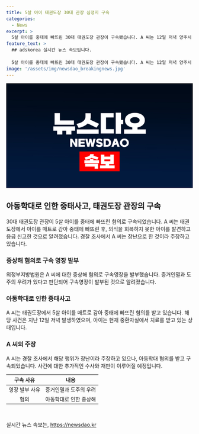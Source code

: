 ```yaml
---
title: 5살 아이 태권도장 30대 관장 심정지 구속
categories:
  - News
excerpt: >
  5살 아이를 중태에 빠뜨린 30대 태권도장 관장이 구속됐습니다. A 씨는 12일 저녁 양주시 태권도장에서 5살 B 군을 매트로 감아 중태에 빠뜨린 혐의를 받고, 아직 의식을 회복하지 못했습니다. A 씨는 해당 사실을 발견한 후 119에 신고했지만, 경찰은 장난으로 주장하는 것으로 전해졌습니다.경찰의 구속 영장이 발부되었습니다.
feature_text: >
  ## adskorea 실시간 뉴스 속보입니다.

  5살 아이를 중태에 빠뜨린 30대 태권도장 관장이 구속됐습니다. A 씨는 12일 저녁 양주시 태권도장에서 5살 B 군을 매트로 감아 중태에 빠뜨린 혐의를 받고, 아직 의식을 회복하지 못했습니다. A 씨는 해당 사실을 발견한 후 119에 신고했지만, 경찰은 장난으로 주장하는 것으로 전해졌습니다.경찰의 구속 영장이 발부되었습니다.
image: '/assets/img/newsdao_breakingnews.jpg'
---
```


<p><img src="/assets/img/newsdao_breakingnews.jpg" alt="adskorea 속보" /></p>

<h2 data-ke-size="size26">아동학대로 인한 중태사고, 태권도장 관장의 구속</h2>

<p data-ke-size="size16">30대 태권도장 관장이 5살 아이를 중태에 빠뜨린 혐의로 구속되었습니다. A 씨는 태권도장에서 아이를 매트로 감아 중태에 빠뜨린 후, 의식을 회복하지 못한 아이를 발견하고 응급 신고한 것으로 알려졌습니다. 경찰 조사에서 A 씨는 장난으로 한 것이라 주장하고 있습니다.</p>

<h3 data-ke-size="size24">중상해 혐의로 구속 영장 발부</h3>

<p data-ke-size="size16">의정부지방법원은 A 씨에 대한 중상해 혐의로 구속영장을 발부했습니다. 증거인멸과 도주의 우려가 있다고 판단되어 구속영장이 발부된 것으로 알려졌습니다.</p>

<h3 data-ke-size="size24">아동학대로 인한 중태사고</h3>

<p data-ke-size="size16">A 씨는 태권도장에서 5살 아이를 매트로 감아 중태에 빠뜨린 혐의를 받고 있습니다. 해당 사건은 지난 12일 저녁 발생하였으며, 아이는 현재 중환자실에서 치료를 받고 있는 상태입니다.</p>

<h3 data-ke-size="size24">A 씨의 주장</h3>

<p data-ke-size="size16">A 씨는 경찰 조사에서 해당 행위가 장난이라 주장하고 있으나, 아동학대 혐의를 받고 구속되었습니다. 사건에 대한 추가적인 수사와 재판이 이루어질 예정입니다.</p>

<table>
    <thead>
        <tr>
            <th style="text-align: center;">구속 사유</th>
            <th style="text-align: center;">내용</th>
        </tr>
    </thead>
    <tbody>
        <tr>
            <td style="text-align: center;">영장 발부 사유</td>
            <td style="text-align: center;">증거인멸과 도주의 우려</td>
        </tr>
        <tr>
            <td style="text-align: center;">혐의</td>
            <td style="text-align: center;">아동학대로 인한 중상해</td>
        </tr>
    </tbody>
</table>

<p data-ke-size="size16">&nbsp;</p>
실시간 뉴스 속보는, <a href="https://newsdao.kr" rel="dofollow">https://newsdao.kr</a>


